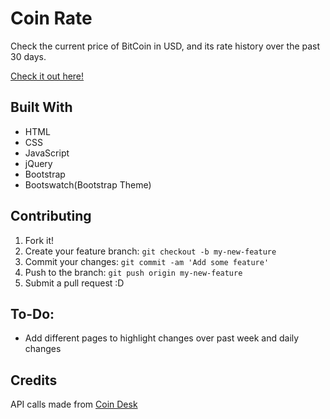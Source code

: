 # Coin Rate

Check the current price of BitCoin in USD, and its rate history over the past 30 days.

[Check it out here!](https://slyty7.github.io/CoinRate/)

## Built With

  * HTML
  * CSS
  * JavaScript
  * jQuery
  * Bootstrap
  * Bootswatch(Bootstrap Theme)

## Contributing

1. Fork it!
2. Create your feature branch: `git checkout -b my-new-feature`
3. Commit your changes: `git commit -am 'Add some feature'`
4. Push to the branch: `git push origin my-new-feature`
5. Submit a pull request :D

## To-Do:

  * Add different pages to highlight changes over past week and daily changes

## Credits

API calls made from [Coin Desk](https://www.coindesk.com/api/)
